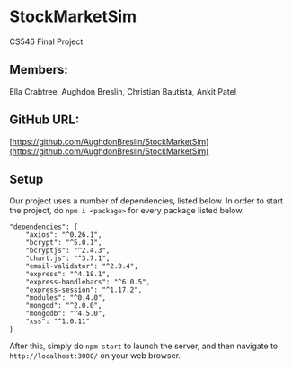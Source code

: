 # StockMarketSim
CS546 Final Project

## Members:

Ella Crabtree, Aughdon Breslin, Christian Bautista, Ankit Patel

## GitHub URL:
[https://github.com/AughdonBreslin/StockMarketSim](https://github.com/AughdonBreslin/StockMarketSim)

## Setup
Our project uses a number of dependencies, listed below. In order to start the project, do `npm i <package>` for every package listed below.
```
"dependencies": {
    "axios": "^0.26.1",
    "bcrypt": "^5.0.1",
    "bcryptjs": "^2.4.3",
    "chart.js": "^3.7.1",
    "email-validator": "^2.0.4",
    "express": "^4.18.1",
    "express-handlebars": "^6.0.5",
    "express-session": "^1.17.2",
    "modules": "^0.4.0",
    "mongod": "^2.0.0",
    "mongodb": "^4.5.0",
    "xss": "^1.0.11"
}
```

After this, simply do `npm start` to launch the server, and then navigate to `http://localhost:3000/` on your web browser.
